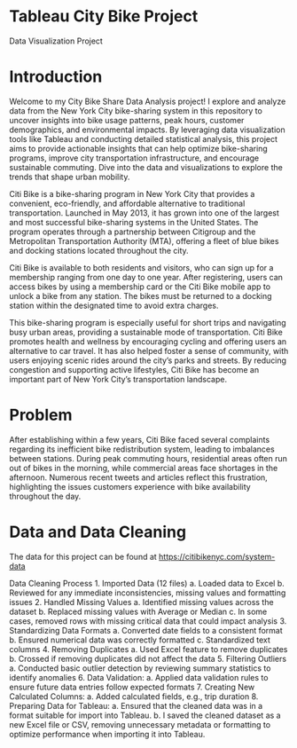 # Tableau City Bike Project
Data Visualization Project 

# Introduction

Welcome to my City Bike Share Data Analysis project! 
I explore and analyze data from the New York City bike-sharing system in this repository to uncover insights into bike usage patterns, peak hours, customer demographics, and environmental impacts. By leveraging data visualization tools like Tableau and conducting detailed statistical analysis, this project aims to provide actionable insights that can help optimize bike-sharing programs, improve city transportation infrastructure, and encourage sustainable commuting. Dive into the data and visualizations to explore the trends that shape urban mobility.

Citi Bike is a bike-sharing program in New York City that provides a convenient, eco-friendly, and affordable alternative to traditional transportation. Launched in May 2013, it has grown into one of the largest and most successful bike-sharing systems in the United States. The program operates through a partnership between Citigroup and the Metropolitan Transportation Authority (MTA), offering a fleet of blue bikes and docking stations located throughout the city.

Citi Bike is available to both residents and visitors, who can sign up for a membership ranging from one day to one year. After registering, users can access bikes by using a membership card or the Citi Bike mobile app to unlock a bike from any station. The bikes must be returned to a docking station within the designated time to avoid extra charges.

This bike-sharing program is especially useful for short trips and navigating busy urban areas, providing a sustainable mode of transportation. Citi Bike promotes health and wellness by encouraging cycling and offering users an alternative to car travel. It has also helped foster a sense of community, with users enjoying scenic rides around the city’s parks and streets. By reducing congestion and supporting active lifestyles, Citi Bike has become an important part of New York City’s transportation landscape.


# Problem

After establishing within a few years, Citi Bike faced several complaints regarding its inefficient bike redistribution system, leading to imbalances between stations. During peak commuting hours, residential areas often run out of bikes in the morning, while commercial areas face shortages in the afternoon. Numerous recent tweets and articles reflect this frustration, highlighting the issues customers experience with bike availability throughout the day.


# Data and Data Cleaning

The data for this project can be found at https://citibikenyc.com/system-data

Data Cleaning Process
	1. Imported Data (12 files) 
		a. Loaded data to Excel
		b. Reviewed for any immediate inconsistencies, missing values and formatting issues
	2. Handled Missing Values
		a. Identified missing values across the dataset 
		b. Replaced missing values with Average or Median
		c. In some cases, removed rows with missing critical data that could impact analysis
	3. Standardizing Data Formats
		a. Converted date fields to a consistent format
		b. Ensured numerical data was correctly formatted
		c. Standardized text columns
	4. Removing Duplicates
		a. Used Excel feature to remove duplicates
		b. Crossed if removing duplicates did not affect the data
	5. Filtering Outliers
		a. Conducted basic outlier detection by reviewing summary statistics to identify anomalies
	6. Data Validation:
		a. Applied data validation rules to ensure future data entries follow expected formats
	7. Creating New Calculated Columns:
		a. Added calculated fields, e.g., trip duration 
	8. Preparing Data for Tableau:
		a. Ensured that the cleaned data was in a format suitable for import into Tableau.
		b. I saved the cleaned dataset as a new Excel file or CSV, removing unnecessary metadata or formatting to optimize performance when importing it into Tableau.

